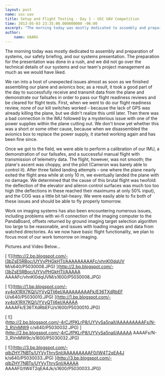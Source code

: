 ```yaml
--- 
layout: post 
name: usc-uav 
title: Setup and Flight Testing - Day 1 - USC UAV Competition 
time: 2013-05-03 23:35:00.000000000 -06:00 
excerpt: "The morning today was mostly dedicated to assembly and preparation of systems, our safety briefing, and our systems presentation. The preparation for the presentation was done in a rush, and we did not go over the technical details of our systems and our team's project management as much as we would have liked."
author:
    name: UAARG
---
```


The morning today was mostly dedicated to assembly and preparation of systems,
our safety briefing, and our systems presentation. The preparation for the
presentation was done in a rush, and we did not go over the technical details
of our systems and our team's project management as much as we would have
liked.

  

We ran into a host of unexpected issues almost as soon as we finished
assembling our plane and avionics box; as a result, it took a good part of the
day to successfully receive and transmit data from the plane and demonstrate
our failsafes in order to pass our flight readiness reviews and be cleared for
flight tests. First, when we went to do our flight readiness review, none of
our kill switches worked – because the lack of GPS was already killing the
plane, but we didn't realize this until later. Then there was a bad connection
in the IMU followed by a mysterious issue with one of the power supplies
within the plane cutting out. We don't know yet whether this was a short or
some other cause, because when we disassembled the avionics box to replace the
power supply, it started working again and has been fine since.

  

Once we got to the field, we were able to perform a calibration of our IMU, a
demonstration of our failsafes, and a successful manual flight with
transmission of telemetry data. The flight, however, was not smooth; the
plane's ascent was choppy, and the pilot (Cameron was barely able to control
it). After three failed landing attempts – one where the plane nearly exited
the flight area while at only 10 m, we eventually landed the plane with no
damage. We determined that the cause of this brutal flight was twofold: the
deflection of the elevator and aileron control surfaces was much too too high
(the deflections in these reached their maximums at only 50% input), and the
COG was a little bit tail-heavy. We were easily able to fix both of these
issues and should be able to fly properly tomorrow.

  

Work on imaging systems has also been encountering numerous issues, including
problems with wi-fi connection of the imaging computer to the PandaBoard,
offsets returned by ground imaging target selection algorithm too large to be
reasonable, and issues with loading images and data from watched directories.
As we now have basic flight functionality, we plan to focus most of our work
tomorrow on imaging.  
  
  
Pictures and Video Below...  
  
  

[ ![](http://2.bp.blogspot.com/-l3bZsE5RBoc/UYVyPHGkHTI/AAAAAAAAAFc/vhnKl0dqUV
M/s640/P5030008.JPG) ](http://2.bp.blogspot.com/-l3bZsE5RBoc/UYVyPHGkHTI/AAAAA
AAAAFc/vhnKl0dqUVM/s1600/P5030008.JPG)

  

  

[ ![](http://1.bp.blogspot.com/-xy4oX1RX7KQ/UYVyQTli6eI/AAAAAAAAAFk/E36TXdRbEF
U/s640/P5030010.JPG) ](http://1.bp.blogspot.com/-xy4oX1RX7KQ/UYVyQTli6eI/AAAAA
AAAAFk/E36TXdRbEFU/s1600/P5030010.JPG)

  

  

[ ![](http://2.bp.blogspot.com/-4rCJfPKLrP8/UYVySa5nalI/AAAAAAAAAFs/N-3_RVnMW9
c/s640/P5030032.JPG) ](http://2.bp.blogspot.com/-4rCJfPKLrP8/UYVySa5nalI/AAAAA
AAAAFs/N-3_RVnMW9c/s1600/P5030032.JPG)

  

[ ![](http://3.bp.blogspot.com/-qlbZHY7NBTs/UYVyThrvSnI/AAAAAAAAAF0/IW4T2qEA4J
k/s640/P5030033.JPG) ](http://3.bp.blogspot.com/-qlbZHY7NBTs/UYVyThrvSnI/AAAAA
AAAAF0/IW4T2qEA4Jk/s1600/P5030033.JPG)

  

  

  
  

